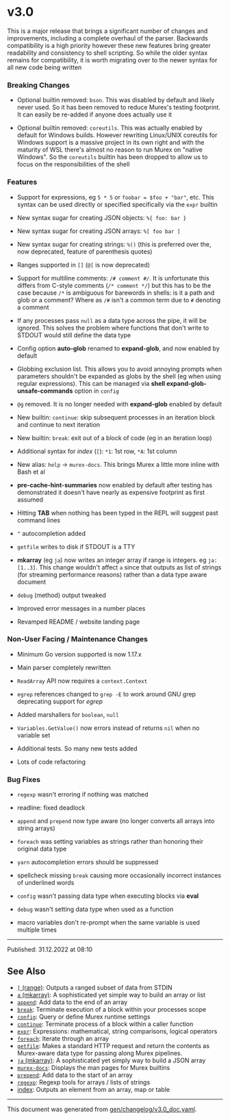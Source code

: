 # v3.0

This is a major release that brings a significant number of changes and improvements, including a complete overhaul of the parser. Backwards compatibility is a high priority however these new features bring greater readability and consistency to shell scripting. So while the older syntax remains for compatibility, it is worth migrating over to the newer syntax for all new code being written

### Breaking Changes

* Optional builtin removed: `bson`. This was disabled by default and likely never used. So it has been removed to reduce Murex's testing footprint. It can easily be re-added if anyone does actually use it

* Optional builtin removed: `coreutils`. This was actually enabled by default for Windows builds. However rewriting Linux/UNIX coreutils for Windows support is a massive project in its own right and with the maturity of WSL there's almost no reason to run Murex on "native Windows". So the `coreutils` builtin has been dropped to allow us to focus on the responsibilities of the shell

### Features

* Support for expressions, eg `5 * 5` or `foobar = $foo + "bar"`, etc. This syntax can be used directly or specified specifically via the `expr` builtin

* New syntax sugar for creating JSON objects: `%{ foo: bar }`

* New syntax sugar for creating JSON arrays: `%[ foo bar ]`

* New syntax sugar for creating strings: `%()` (this is preferred over the, now deprecated, feature of parenthesis quotes)

* Ranges supported in `[]` (`@[` is now deprecated)

* Support for multiline comments: `/# comment #/`. It is unfortunate this differs from C-style comments (`/* comment */`) but this has to be the case because `/*` is ambiguous for barewords in shells: is it a path and glob or a comment? Where as `/#` isn't a common term due to `#` denoting a comment

* If any processes pass `null` as a data type across the pipe, it will be ignored. This solves the problem where functions that don't write to STDOUT would still define the data type

* Config option **auto-glob** renamed to **expand-glob**, and now enabled by default

* Globbing exclusion list. This allows you to avoid annoying prompts when parameters shouldn't be expanded as globs by the shell (eg when using regular expressions). This can be managed via **shell expand-glob-unsafe-commands** option in `config`

* `@g` removed. It is no longer needed with **expand-glob** enabled by default

* New builtin: `continue`: skip subsequent processes in an iteration block and continue to next iteration

* New builtin: `break`: exit out of a block of code (eg in an iteration loop)

* Additional syntax for _index_ (`[`): `*1`: 1st row, `*A`: 1st column

* New alias: `help` -> `murex-docs`. This brings Murex a little more inline with Bash et al

* **pre-cache-hint-summaries** now enabled by default after testing has demonstrated it doesn't have nearly as expensive footprint as first assumed

* Hitting **TAB** when nothing has been typed in the REPL will suggest past command lines

* `^` autocompletion added

* `getfile` writes to disk if STDOUT is a TTY

* **mkarray** (eg `ja`) now writes an integer array if range is integers. eg `ja: [1..3]`. This change wouldn't affect `a` since that outputs as list of strings (for streaming performance reasons) rather than a data type aware document

* `debug` (method) output tweaked

* Improved error messages in a number places

* Revamped README / website landing page

### Non-User Facing / Maintenance Changes

* Minimum Go version supported is now 1.17.x

* Main parser completely rewritten

* `ReadArray` API now requires a `context.Context`

* `egrep` references changed to `grep -E` to work around GNU grep deprecating support for _egrep_

* Added marshallers for `boolean`, `null`

* `Variables.GetValue()` now errors instead of returns `nil` when no variable set

* Additional tests. So many new tests added

* Lots of code refactoring

### Bug Fixes

* `regexp` wasn't erroring if nothing was matched

* readline: fixed deadlock

* `append` and `prepend` now type aware (no longer converts all arrays into string arrays)

* `foreach` was setting variables as strings rather than honoring their original data type

* `yarn` autocompletion errors should be suppressed

* spellcheck missing `break` causing more occasionally incorrect instances of underlined words

* `config` wasn't passing data type when executing blocks via **eval**

* `debug` wasn't setting data type when used as a function

* macro variables don't re-prompt when the same variable is used multiple times

<hr>

Published: 31.12.2022 at 08:10

## See Also

* [`[` (range)](../commands/range.md):
  Outputs a ranged subset of data from STDIN
* [`a` (mkarray)](../commands/a.md):
  A sophisticated yet simple way to build an array or list
* [`append`](../commands/append.md):
  Add data to the end of an array
* [`break`](../commands/break.md):
  Terminate execution of a block within your processes scope
* [`config`](../commands/config.md):
  Query or define Murex runtime settings
* [`continue`](../commands/continue.md):
  Terminate process of a block within a caller function
* [`expr`](../commands/expr.md):
  Expressions: mathematical, string comparisons, logical operators
* [`foreach`](../commands/foreach.md):
  Iterate through an array
* [`getfile`](../commands/getfile.md):
  Makes a standard HTTP request and return the contents as Murex-aware data type for passing along Murex pipelines.
* [`ja` (mkarray)](../commands/ja.md):
  A sophisticated yet simply way to build a JSON array
* [`murex-docs`](../commands/murex-docs.md):
  Displays the man pages for Murex builtins
* [`prepend`](../commands/prepend.md):
  Add data to the start of an array
* [`regexp`](../commands/regexp.md):
  Regexp tools for arrays / lists of strings
* [index](../commands/item-index.md):
  Outputs an element from an array, map or table

<hr/>

This document was generated from [gen/changelog/v3.0_doc.yaml](https://github.com/lmorg/murex/blob/master/gen/changelog/v3.0_doc.yaml).